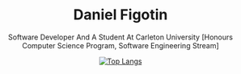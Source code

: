 <div align="center">
    
# Daniel Figotin

  Software Developer And A Student At Carleton University [Honours Computer Science Program, Software Engineering Stream]

</div>
<div align="center">

[![Top Langs](https://github-readme-stats.vercel.app/api/top-langs/?username=DevDanF)](https://github.com/anuraghazra/github-readme-stats)
</div>

